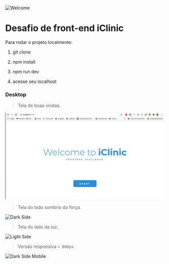 ![Welcome](logo-small.png?raw=true "Bem vindo!")
# Desafio de front-end iClinic

Para rodar o projeto localmente:

1) git clone

2) npm install

3) npm run dev

4) acesse seu localhost


### Desktop

> Tela de boas vindas.

![Welcome](/src/assets/images/home-desktop.png?raw=true "Bem vindo!")

> Tela do lado sombrio da força.

![Dark Side](dark-side.png?raw=true "Dark side")

> Tela do lado da luz.

![Light Side](light-side.png?raw=true "Light side")

>  Versão responsiva `< 800px`.

![Dark Side Mobile](dark-side-mobile.png?raw=true "Dark side mobile")
